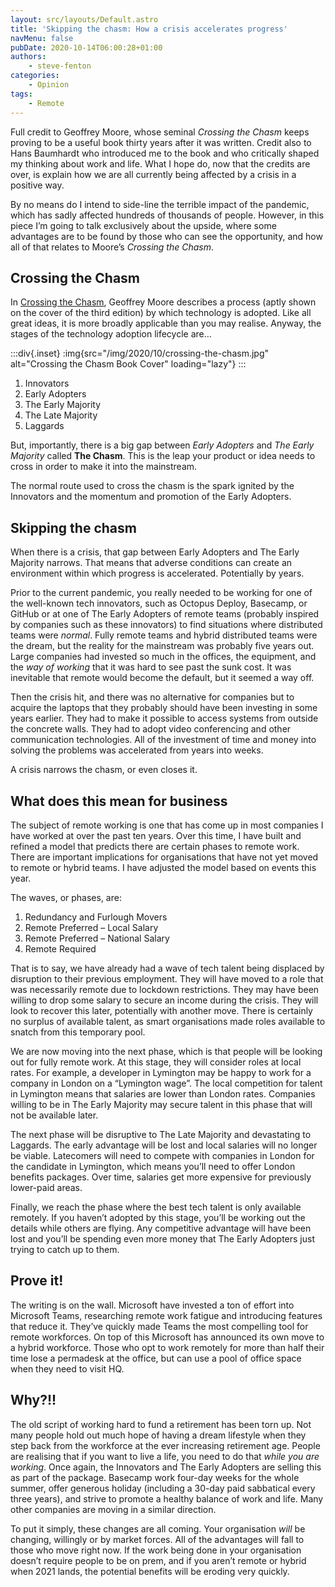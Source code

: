 ```yaml
---
layout: src/layouts/Default.astro
title: 'Skipping the chasm: How a crisis accelerates progress'
navMenu: false
pubDate: 2020-10-14T06:00:28+01:00
authors:
    - steve-fenton
categories:
    - Opinion
tags:
    - Remote
---
```


Full credit to Geoffrey Moore, whose seminal *Crossing the Chasm* keeps proving to be a useful book thirty years after it was written. Credit also to Hans Baumhardt who introduced me to the book and who critically shaped my thinking about work and life. What I hope do, now that the credits are over, is explain how we are all currently being affected by a crisis in a positive way.

By no means do I intend to side-line the terrible impact of the pandemic, which has sadly affected hundreds of thousands of people. However, in this piece I’m going to talk exclusively about the upside, where some advantages are to be found by those who can see the opportunity, and how all of that relates to Moore’s *Crossing the Chasm*.

## Crossing the Chasm

In [Crossing the Chasm](https://wordery.com/crossing-the-chasm-3rd-edition-geoffrey-a-moore-9780062292988), Geoffrey Moore describes a process (aptly shown on the cover of the third edition) by which technology is adopted. Like all great ideas, it is more broadly applicable than you may realise. Anyway, the stages of the technology adoption lifecycle are…

:::div{.inset}
:img{src="/img/2020/10/crossing-the-chasm.jpg" alt="Crossing the Chasm Book Cover" loading="lazy"}
:::

1. Innovators
2. Early Adopters
3. The Early Majority
4. The Late Majority
5. Laggards

But, importantly, there is a big gap between *Early Adopters* and *The Early Majority* called **The Chasm**. This is the leap your product or idea needs to cross in order to make it into the mainstream.

The normal route used to cross the chasm is the spark ignited by the Innovators and the momentum and promotion of the Early Adopters.

## Skipping the chasm

When there is a crisis, that gap between Early Adopters and The Early Majority narrows. That means that adverse conditions can create an environment within which progress is accelerated. Potentially by years.

Prior to the current pandemic, you really needed to be working for one of the well-known tech innovators, such as Octopus Deploy, Basecamp, or GitHub or at one of The Early Adopters of remote teams (probably inspired by companies such as these innovators) to find situations where distributed teams were *normal*. Fully remote teams and hybrid distributed teams were the dream, but the reality for the mainstream was probably five years out. Large companies had invested so much in the offices, the equipment, and the *way of working* that it was hard to see past the sunk cost. It was inevitable that remote would become the default, but it seemed a way off.

Then the crisis hit, and there was no alternative for companies but to acquire the laptops that they probably should have been investing in some years earlier. They had to make it possible to access systems from outside the concrete walls. They had to adopt video conferencing and other communication technologies. All of the investment of time and money into solving the problems was accelerated from years into weeks.

A crisis narrows the chasm, or even closes it.

## What does this mean for business

The subject of remote working is one that has come up in most companies I have worked at over the past ten years. Over this time, I have built and refined a model that predicts there are certain phases to remote work. There are important implications for organisations that have not yet moved to remote or hybrid teams. I have adjusted the model based on events this year.

The waves, or phases, are:

1. Redundancy and Furlough Movers
2. Remote Preferred – Local Salary
3. Remote Preferred – National Salary
4. Remote Required

That is to say, we have already had a wave of tech talent being displaced by disruption to their previous employment. They will have moved to a role that was necessarily remote due to lockdown restrictions. They may have been willing to drop some salary to secure an income during the crisis. They will look to recover this later, potentially with another move. There is certainly no surplus of available talent, as smart organisations made roles available to snatch from this temporary pool.

We are now moving into the next phase, which is that people will be looking out for fully remote work. At this stage, they will consider roles at local rates. For example, a developer in Lymington may be happy to work for a company in London on a “Lymington wage”. The local competition for talent in Lymington means that salaries are lower than London rates. Companies willing to be in The Early Majority may secure talent in this phase that will not be available later.

The next phase will be disruptive to The Late Majority and devastating to Laggards. The early advantage will be lost and local salaries will no longer be viable. Latecomers will need to compete with companies in London for the candidate in Lymington, which means you’ll need to offer London benefits packages. Over time, salaries get more expensive for previously lower-paid areas.

Finally, we reach the phase where the best tech talent is only available remotely. If you haven’t adopted by this stage, you’ll be working out the details while others are flying. Any competitive advantage will have been lost and you’ll be spending even more money that The Early Adopters just trying to catch up to them.

## Prove it!

The writing is on the wall. Microsoft have invested a ton of effort into Microsoft Teams, researching remote work fatigue and introducing features that reduce it. They’ve quickly made Teams the most compelling tool for remote workforces. On top of this Microsoft has announced its own move to a hybrid workforce. Those who opt to work remotely for more than half their time lose a permadesk at the office, but can use a pool of office space when they need to visit HQ.

## Why?!!

The old script of working hard to fund a retirement has been torn up. Not many people hold out much hope of having a dream lifestyle when they step back from the workforce at the ever increasing retirement age. People are realising that if you want to live a life, you need to do that *while you are working*. Once again, the Innovators and The Early Adopters are selling this as part of the package. Basecamp work four-day weeks for the whole summer, offer generous holiday (including a 30-day paid sabbatical every three years), and strive to promote a healthy balance of work and life. Many other companies are moving in a similar direction.

To put it simply, these changes are all coming. Your organisation *will* be changing, willingly or by market forces. All of the advantages will fall to those who move right now. If the work being done in your organisation doesn’t require people to be on prem, and if you aren’t remote or hybrid when 2021 lands, the potential benefits will be eroding very quickly.
